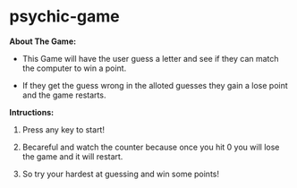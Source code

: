 # psychic-game

**About The Game:**

- This Game will have the user guess a letter and see if they can match the computer to win a point.

- If they get the guess wrong in the alloted guesses they gain a lose point and the game restarts. 


**Intructions:**

1. Press any key to start! 

2. Becareful and watch the counter because once you hit 0 you will lose the game and it will restart. 

3. So try your hardest at guessing and win some points! 
